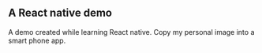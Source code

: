 ## A React native demo
A demo created while learning React native. Copy my personal image into a smart phone app.

